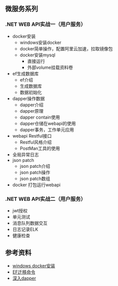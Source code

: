## 微服务系列
### .NET WEB API实战一（用户服务）
- docker安装
  - windows安装docker
  - docker简单操作，配置阿里云加速，拉取镜像包
  - docker安装mysql
    - 直接运行
    - 外部volume挂载资料卷
- ef生成数据库
  - ef介绍
  - 生成数据库
  - 数据初始化
- dapper操作数据
  - dapper介绍
  - dapper原理
  - dapper contain使用
  - dapper仓储在webapi的使用
  - dapper事务，工作单元应用
- webapi Restful接口
  - Restful风格介绍
  - PostMan工具的使用
- 全局异常日志
- json patch
  - json patch介绍
  - json patch操作
  - json patch数组
- docker 打包运行webapi

### .NET WEB API实战二（用户服务）
- jwt授权
- 单元测试
- 消息队列数据交互
- 日志记录ELK
- 健康检查

## 参考资料
- [windows docker安装](https://www.runoob.com/docker/windows-docker-install.html)
- [EF迁移命令](https://docs.microsoft.com/zh-cn/ef/core/managing-schemas/migrations/?tabs=dotnet-core-cli)
- [深入dapper](https://www.cnblogs.com/ITWeiHan/p/11614704.html)
